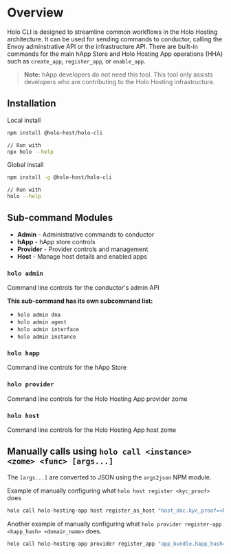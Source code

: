 
# Overview

Holo CLI is designed to streamline common workflows in the Holo Hosting architecture.  It can be
used for sending commands to conductor, calling the Envoy adminstrative API or the infrastructure
API.  There are built-in commands for the main hApp Store and Holo Hosting App operations (HHA) such
as `create_app`, `register_app`, or `enable_app`.

> **Note:** hApp developers do not need this tool.  This tool only assists developers who are
> contributing to the Holo Hosting infrastructure.

## Installation

Local install
``` bash
npm install @holo-host/holo-cli

// Run with
npx holo --help
```

Global install
``` bash
npm install -g @holo-host/holo-cli

// Run with
holo --help
```

## Sub-command Modules

- **Admin**	- Administrative commands to conductor
- **hApp**	- hApp store controls
- **Provider**	- Provider controls and management
- **Host**	- Manage host details and enabled apps

### `holo admin`

Command line controls for the conductor's admin API

**This sub-command has its own subcommand list:**

- `holo admin dna`
- `holo admin agent`
- `holo admin interface`
- `holo admin instance`


### `holo happ`

Command line controls for the hApp Store


### `holo provider`

Command line controls for the Holo Hosting App provider zome


### `holo host`

Command line controls for the Holo Hosting App host zome


## Manually calls using `holo call <instance> <zome> <func> [args...]`

The `[args...]` are converted to JSON using the `args2json` NPM module.

Example of manually configuring what `holo host register <kyc_proof>` does

``` bash
holo call holo-hosting-app host register_as_host "host_doc.kyc_proof=<kyc_proof>"
```

Another example of manually configuring what `holo provider register-app <happ_hash> <domain_name>`
does.

``` bash
holo call holo-hosting-app provider register_app "app_bundle.happ_hash=<happ_hash>" "domain_name.dns_name=<domain_name>"
```
